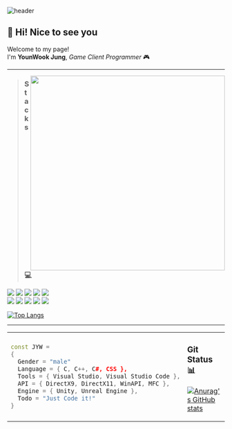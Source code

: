 ![header](https://capsule-render.vercel.app/api?type=soft&text=Hello%20World!&fontAlign=35&fontSize=45&desc=Welcome%20to%20my%20GitHub&descSize=20&descAlign=70&descAlignY=50&theme=onedark)

## 👋 Hi! Nice to see you

Welcome to my page!\
I'm **YounWook Jung**, *Game Client Programmer* 🎮

___

<img align='right' src= https://github.com/user-attachments/assets/aa774e1f-fc43-46c2-81d7-1b325c4013a9 width="450">

> ### Stacks 💻

<p>
  <img src="https://img.shields.io/badge/C-A8B9CC?style=flat-square&logo=c&logoColor=white"/>
  <img src="https://img.shields.io/badge/C++-00599C?style=flat-square&logo=cplusplus&logoColor=white"/>
  <img src="https://img.shields.io/badge/C Sharp-5BA37F?style=flat-square&logo=csharp&logoColor=white"/>
  <img src="https://img.shields.io/badge/Unity-000000?style=flat-square&logo=Unity&logoColor=white"/>
  <img src="https://img.shields.io/badge/Unreal Engine-0E1128?style=flat-square&logo=unrealengine&logoColor=white"/>
  <br/>
  <img src="https://img.shields.io/badge/VisualStudio-9013FE?style=flat-square&logo=visualstudio&logoColor=white"/> 
  <img src="https://img.shields.io/badge/VisualStudio Code-008C99?style=flat-square&logo=visualstudiocode&logoColor=white"/> 
  <img src="https://img.shields.io/badge/DirectX-41AD48?style=flat-square&logo=&logoColor=white"/> 
  <img src="https://img.shields.io/badge/WinAPI-F93821?style=flat-square&logo=windows&logoColor=white"/> 
  <img src="https://img.shields.io/badge/MFC-1C3664?style=flat-square&logo=&logoColor=white"/>
</p>

[![Top Langs](https://github-readme-stats.vercel.app/api/top-langs/?username=youns119&layout=compact&theme=onedark)](https://github.com/anuraghazra/github-readme-stats)

___

<table border="0">
  <tr>
    <td>

```cpp
const JYW =
{
  Gender = "male"
  Language = { C, C++, C#, CSS },
  Tools = { Visual Studio, Visual Studio Code },
  API = { DirectX9, DirectX11, WinAPI, MFC },
  Engine = { Unity, Unreal Engine },
  Todo = "Just Code it!"
}
```

</td>
<td>
  
### Git Status 📊
[![Anurag's GitHub stats](https://github-readme-stats.vercel.app/api?username=youns119&show_icons=true&rank_icon=github&include_all_commits=true&theme=onedark)](https://github.com/anuraghazra/github-readme-stats)

</td>
</tr> </table>
  
